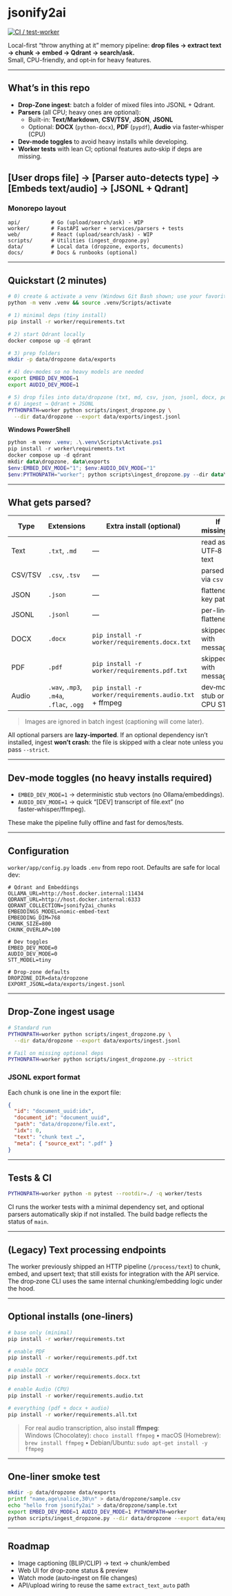 # jsonify2ai

[![CI / test-worker](https://github.com/Mugiwara555343/jsonify2ai/actions/workflows/ci.yml/badge.svg?branch=main)](https://github.com/Mugiwara555343/jsonify2ai/actions/workflows/ci.yml)

Local-first “throw anything at it” memory pipeline: **drop files → extract text → chunk → embed → Qdrant → search/ask.**  
Small, CPU-friendly, and opt‑in for heavy features.

---

## What’s in this repo

- **Drop‑Zone ingest**: batch a folder of mixed files into JSONL + Qdrant.
- **Parsers** (all CPU; heavy ones are optional):
  - Built-in: **Text/Markdown**, **CSV/TSV**, **JSON**, **JSONL**
  - Optional: **DOCX** (`python-docx`), **PDF** (`pypdf`), **Audio** via faster‑whisper (CPU)
- **Dev-mode toggles** to avoid heavy installs while developing.
- **Worker tests** with lean CI; optional features auto‑skip if deps are missing.

 ## [User drops file] → [Parser auto-detects type] → [Embeds text/audio] → [JSONL + Qdrant]  



### Monorepo layout

```
api/          # Go (upload/search/ask) - WIP
worker/       # FastAPI worker + services/parsers + tests
web/          # React (upload/search/ask) - WIP
scripts/      # Utilities (ingest_dropzone.py)
data/         # Local data (dropzone, exports, documents)
docs/         # Docs & runbooks (optional)
```

---

## Quickstart (2 minutes)

```bash
# 0) create & activate a venv (Windows Git Bash shown; use your favorite shell)
python -m venv .venv && source .venv/Scripts/activate

# 1) minimal deps (tiny install)
pip install -r worker/requirements.txt

# 2) start Qdrant locally
docker compose up -d qdrant

# 3) prep folders
mkdir -p data/dropzone data/exports

# 4) dev-modes so no heavy models are needed
export EMBED_DEV_MODE=1
export AUDIO_DEV_MODE=1

# 5) drop files into data/dropzone (txt, md, csv, json, jsonl, docx, pdf, wav/mp3…)
# 6) ingest → Qdrant + JSONL
PYTHONPATH=worker python scripts/ingest_dropzone.py \
  --dir data/dropzone --export data/exports/ingest.jsonl
```

**Windows PowerShell**

```powershell
python -m venv .venv; .\.venv\Scripts\Activate.ps1
pip install -r worker\requirements.txt
docker compose up -d qdrant
mkdir data\dropzone, data\exports
$env:EMBED_DEV_MODE="1"; $env:AUDIO_DEV_MODE="1"
$env:PYTHONPATH="worker"; python scripts\ingest_dropzone.py --dir data\dropzone --export data\exports\ingest.jsonl
```

---

## What gets parsed?

| Type     | Extensions                                  | Extra install (optional)                                  | If missing…           |
|----------|---------------------------------------------|------------------------------------------------------------|-----------------------|
| Text     | `.txt`, `.md`                               | —                                                          | read as UTF‑8 text    |
| CSV/TSV  | `.csv`, `.tsv`                              | —                                                          | parsed via `csv`      |
| JSON     | `.json`                                     | —                                                          | flattened key paths   |
| JSONL    | `.jsonl`                                    | —                                                          | per-line flattened    |
| DOCX     | `.docx`                                     | `pip install -r worker/requirements.docx.txt`              | skipped with message  |
| PDF      | `.pdf`                                      | `pip install -r worker/requirements.pdf.txt`               | skipped with message  |
| Audio    | `.wav`, `.mp3`, `.m4a`, `.flac`, `.ogg`     | `pip install -r worker/requirements.audio.txt` + ffmpeg    | dev‑mode stub or CPU STT |

> Images are ignored in batch ingest (captioning will come later).

All optional parsers are **lazy‑imported**. If an optional dependency isn’t installed, ingest **won’t crash**: the file is skipped with a clear note unless you pass `--strict`.

---

## Dev‑mode toggles (no heavy installs required)

- `EMBED_DEV_MODE=1` → deterministic stub vectors (no Ollama/embeddings).  
- `AUDIO_DEV_MODE=1` → quick “\[DEV] transcript of file.ext” (no faster‑whisper/ffmpeg).

These make the pipeline fully offline and fast for demos/tests.

---

## Configuration

`worker/app/config.py` loads `.env` from repo root. Defaults are safe for local dev:

```env
# Qdrant and Embeddings
OLLAMA_URL=http://host.docker.internal:11434
QDRANT_URL=http://host.docker.internal:6333
QDRANT_COLLECTION=jsonify2ai_chunks
EMBEDDINGS_MODEL=nomic-embed-text
EMBEDDING_DIM=768
CHUNK_SIZE=800
CHUNK_OVERLAP=100

# Dev toggles
EMBED_DEV_MODE=0
AUDIO_DEV_MODE=0
STT_MODEL=tiny

# Drop-zone defaults
DROPZONE_DIR=data/dropzone
EXPORT_JSONL=data/exports/ingest.jsonl
```

---

## Drop‑Zone ingest usage

```bash
# Standard run
PYTHONPATH=worker python scripts/ingest_dropzone.py \
  --dir data/dropzone --export data/exports/ingest.jsonl

# Fail on missing optional deps
PYTHONPATH=worker python scripts/ingest_dropzone.py --strict
```

### JSONL export format

Each chunk is one line in the export file:

```json
{
  "id": "document_uuid:idx",
  "document_id": "document_uuid",
  "path": "data/dropzone/file.ext",
  "idx": 0,
  "text": "chunk text …",
  "meta": { "source_ext": ".pdf" }
}
```

---

## Tests & CI

```bash
PYTHONPATH=worker python -m pytest --rootdir=./ -q worker/tests
```

CI runs the worker tests with a minimal dependency set, and optional parsers automatically skip if not installed. The build badge reflects the status of `main`.

---

## (Legacy) Text processing endpoints

The worker previously shipped an HTTP pipeline (`/process/text`) to chunk, embed, and upsert text; that still exists for integration with the API service. The drop‑zone CLI uses the same internal chunking/embedding logic under the hood.

---

## Optional installs (one‑liners)

```bash
# base only (minimal)
pip install -r worker/requirements.txt

# enable PDF
pip install -r worker/requirements.pdf.txt

# enable DOCX
pip install -r worker/requirements.docx.txt

# enable Audio (CPU)
pip install -r worker/requirements.audio.txt

# everything (pdf + docx + audio)
pip install -r worker/requirements.all.txt
```

> For real audio transcription, also install **ffmpeg**:  
> Windows (Chocolatey): `choco install ffmpeg` • macOS (Homebrew): `brew install ffmpeg` • Debian/Ubuntu: `sudo apt-get install -y ffmpeg`

---

## One‑liner smoke test

```bash
mkdir -p data/dropzone data/exports
printf "name,age\nalice,30\n" > data/dropzone/sample.csv
echo "hello from jsonify2ai" > data/dropzone/sample.txt
export EMBED_DEV_MODE=1 AUDIO_DEV_MODE=1 PYTHONPATH=worker
python scripts/ingest_dropzone.py --dir data/dropzone --export data/exports/ingest.jsonl
```

---

## Roadmap

- Image captioning (BLIP/CLIP) → text → chunk/embed
- Web UI for drop‑zone status & preview
- Watch mode (auto‑ingest on file changes)
- API/upload wiring to reuse the same `extract_text_auto` path
